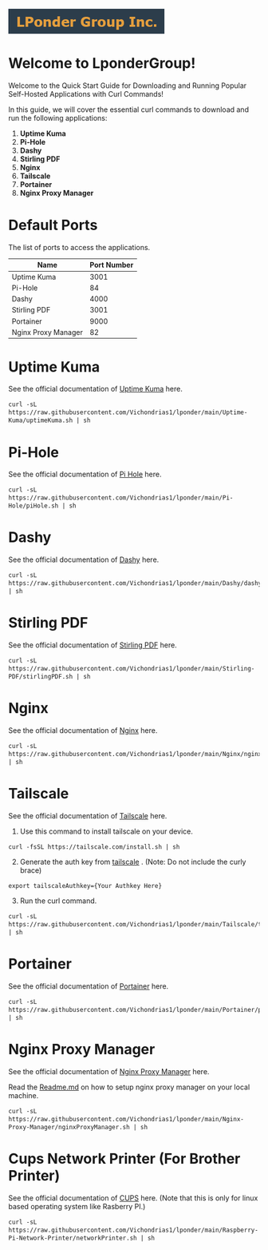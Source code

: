  ![LponderGroup](logo/logo.png)
# Welcome to LponderGroup!

Welcome to the Quick Start Guide for Downloading and Running Popular Self-Hosted Applications with Curl Commands!

In this guide, we will cover the essential curl commands to download and run the following applications:

1.  **Uptime Kuma**
2.  **Pi-Hole**
3.  **Dashy**
4.  **Stirling PDF**
5.  **Nginx**
6.  **Tailscale**
7.  **Portainer**
8.  **Nginx Proxy Manager**

# Default Ports
The list of ports to access the applications.

|Name|Port Number  |
|--|--|
|Uptime Kuma  | 3001 |
|Pi-Hole  | 84 |
|Dashy  | 4000 |
|Stirling PDF  | 3001 |
|Portainer  | 9000|
|Nginx Proxy Manager  | 82|

# Uptime Kuma
See the official documentation of <a href="https://github.com/louislam/uptime-kuma" target="_blank">Uptime Kuma</a> here.

    curl -sL https://raw.githubusercontent.com/Vichondrias1/lponder/main/Uptime-Kuma/uptimeKuma.sh | sh

# Pi-Hole
See the official documentation of <a href="https://docs.pi-hole.net/" target="_blank">Pi Hole</a> here.

    curl -sL https://raw.githubusercontent.com/Vichondrias1/lponder/main/Pi-Hole/piHole.sh | sh

# Dashy
See the official documentation of <a href="https://dashy.to/docs/" target="_blank">Dashy</a> here.

    curl -sL https://raw.githubusercontent.com/Vichondrias1/lponder/main/Dashy/dashy.sh | sh

# Stirling PDF
See the official documentation of <a href="https://stirlingtools.com/docs/Overview/What%20is%20Stirling-PDF" target="_blank">Stirling PDF</a> here.

    curl -sL https://raw.githubusercontent.com/Vichondrias1/lponder/main/Stirling-PDF/stirlingPDF.sh | sh

# Nginx
See the official documentation of <a href="https://nginx.org/en/docs/" target="_blank">Nginx</a> here.

    curl -sL https://raw.githubusercontent.com/Vichondrias1/lponder/main/Nginx/nginx.sh | sh

# Tailscale
See the official documentation of <a href="https://tailscale.com/kb" target="_blank">Tailscale</a> here.

  1. Use this command to install tailscale on your device.

    curl -fsSL https://tailscale.com/install.sh | sh

  2. Generate the auth key from [tailscale](https://login.tailscale.com/admin/settings/keys) . (Note: Do not include the curly brace)

    export tailscaleAuthkey={Your Authkey Here}

  3. Run the curl command.

    curl -sL https://raw.githubusercontent.com/Vichondrias1/lponder/main/Tailscale/tailscale.sh | sh  

# Portainer
See the official documentation of <a href="https://docs.portainer.io/" target="_blank">Portainer</a> here.

    curl -sL https://raw.githubusercontent.com/Vichondrias1/lponder/main/Portainer/portainer.sh | sh

# Nginx Proxy Manager
See the official documentation of <a href="https://nginxproxymanager.com/guide/" target="_blank">Nginx Proxy Manager</a> here. 

Read the <a href="/Nginx-Proxy-Manager/README.md">Readme.md</a> on how to setup nginx proxy manager on your local machine.

    curl -sL https://raw.githubusercontent.com/Vichondrias1/lponder/main/Nginx-Proxy-Manager/nginxProxyManager.sh | sh

# Cups Network Printer (For Brother Printer)
See the official documentation of <a href="https://www.cups.org/documentation" target="_blank">CUPS</a> here.  (Note that this is only for linux based operating system like Rasberry PI.)


    curl -sL https://raw.githubusercontent.com/Vichondrias1/lponder/main/Raspberry-Pi-Network-Printer/networkPrinter.sh | sh    



